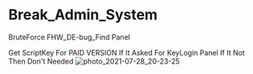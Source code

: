 # Break_Admin_System
BruteForce FHW_DE-bug_Find Panel


Get ScriptKey For PAID VERSION If It Asked For KeyLogin Panel
If It Not Then Don't Needed
![photo_2021-07-28_20-23-25](https://user-images.githubusercontent.com/85502453/127611992-aeaa93c4-271c-4aa6-9fd5-39bd1d0075a3.jpg)
